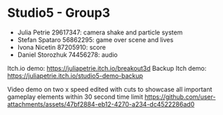 # Studio5 - Group3
- Julia Petrie 29617347: camera shake and particle system
- Stefan Spataro 56862295: game over scene and lives
- Ivona Nicetin 87205910: score
- Daniel Storozhuk 74456278: audio


Itch.io demo: https://juliapetrie.itch.io/breakout3d
Backup Itch demo: https://juliapetrie.itch.io/studio5-demo-backup

Video demo on two x speed edited with cuts to showcase all important gameplay elements within 30 second time limit
https://github.com/user-attachments/assets/47bf2884-eb12-4270-a234-dc4522286ad0

